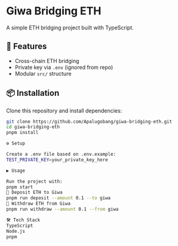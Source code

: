 # Giwa Bridging ETH

A simple ETH bridging project built with TypeScript.

## 🚀 Features
- Cross-chain ETH bridging
- Private key via `.env` (ignored from repo)
- Modular `src/` structure

## 📦 Installation
Clone this repository and install dependencies:

```bash
git clone https://github.com/Apalugobang/giwa-bridging-eth.git
cd giwa-bridging-eth
pnpm install

⚙️ Setup

Create a .env file based on .env.example:
TEST_PRIVATE_KEY=your_private_key_here

▶️ Usage

Run the project with:
pnpm start
🔹 Deposit ETH to Giwa
pnpm run deposit --amount 0.1 --to giwa
🔹 Withdraw ETH from Giwa
pnpm run withdraw --amount 0.1 --from giwa

🛠 Tech Stack
TypeScript
Node.js
pnpm
